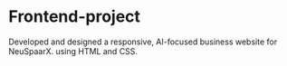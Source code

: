 # Frontend-project
Developed and designed a responsive, AI-focused business website
for NeuSpaarX. using HTML and CSS.
